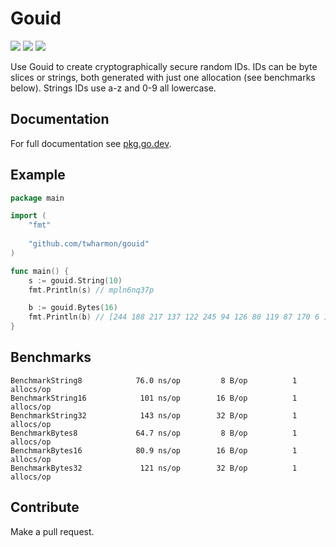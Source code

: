 # Gouid

![](https://github.com/twharmon/gouid/workflows/Test/badge.svg) [![](https://goreportcard.com/badge/github.com/twharmon/gouid)](https://goreportcard.com/report/github.com/twharmon/gouid) [![](https://gocover.io/_badge/github.com/twharmon/gouid)](https://gocover.io/github.com/twharmon/gouid)

Use Gouid to create cryptographically secure random IDs. IDs can be byte slices or strings, both generated with just one allocation (see benchmarks below).
Strings IDs use a-z and 0-9 all lowercase.


## Documentation

For full documentation see [pkg.go.dev](https://pkg.go.dev/github.com/twharmon/gouid).


## Example

```go
package main

import (
	"fmt"
	
	"github.com/twharmon/gouid"
)

func main() {
	s := gouid.String(10)
	fmt.Println(s) // mpln6nq37p

	b := gouid.Bytes(16)
	fmt.Println(b) // [244 188 217 137 122 245 94 126 80 119 87 170 6 178 228 179]
}
```

## Benchmarks

```
BenchmarkString8 	        76.0 ns/op	       8 B/op	       1 allocs/op
BenchmarkString16	         101 ns/op	      16 B/op	       1 allocs/op
BenchmarkString32 	         143 ns/op	      32 B/op	       1 allocs/op
BenchmarkBytes8  	        64.7 ns/op	       8 B/op	       1 allocs/op
BenchmarkBytes16 	        80.9 ns/op	      16 B/op	       1 allocs/op
BenchmarkBytes32 	         121 ns/op	      32 B/op	       1 allocs/op
```

## Contribute

Make a pull request.
